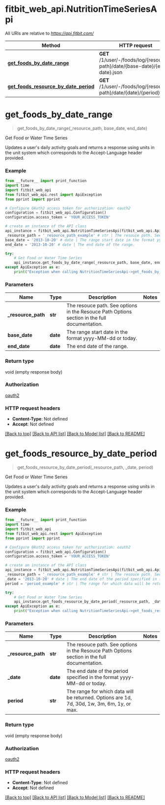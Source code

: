 # fitbit_web_api.NutritionTimeSeriesApi

All URIs are relative to *https://api.fitbit.com/*

| Method                                                                                               | HTTP request                                                                 | Description                   |
| ---------------------------------------------------------------------------------------------------- | ---------------------------------------------------------------------------- | ----------------------------- |
| [**get_foods_by_date_range**](NutritionTimeSeriesApi.md#get_foods_by_date_range)                     | **GET** /1/user/-/foods/log/{resource-path}/date/{base-date}/{end-date}.json | Get Food or Water Time Series |
| [**get_foods_resource_by_date_period**](NutritionTimeSeriesApi.md#get_foods_resource_by_date_period) | **GET** /1/user/-/foods/log/{resource-path}/date/{date}/{period}.json        | Get Food or Water Time Series |

# **get_foods_by_date_range**

> get_foods_by_date_range(\_resource_path, base_date, end_date)

Get Food or Water Time Series

Updates a user's daily activity goals and returns a response using units in the unit system which corresponds to the Accept-Language header provided.

### Example

```python
from __future__ import print_function
import time
import fitbit_web_api
from fitbit_web_api.rest import ApiException
from pprint import pprint

# Configure OAuth2 access token for authorization: oauth2
configuration = fitbit_web_api.Configuration()
configuration.access_token = 'YOUR_ACCESS_TOKEN'

# create an instance of the API class
api_instance = fitbit_web_api.NutritionTimeSeriesApi(fitbit_web_api.ApiClient(configuration))
_resource_path = '_resource_path_example' # str | The resouce path. See options in the Resouce Path Options section in the full documentation.
base_date = '2013-10-20' # date | The range start date in the format yyyy-MM-dd or today.
end_date = '2013-10-20' # date | The end date of the range.

try:
    # Get Food or Water Time Series
    api_instance.get_foods_by_date_range(_resource_path, base_date, end_date)
except ApiException as e:
    print("Exception when calling NutritionTimeSeriesApi->get_foods_by_date_range: %s\n" % e)
```

### Parameters

| Name                | Type     | Description                                                                                  | Notes |
| ------------------- | -------- | -------------------------------------------------------------------------------------------- | ----- |
| **\_resource_path** | **str**  | The resouce path. See options in the Resouce Path Options section in the full documentation. |
| **base_date**       | **date** | The range start date in the format yyyy-MM-dd or today.                                      |
| **end_date**        | **date** | The end date of the range.                                                                   |

### Return type

void (empty response body)

### Authorization

[oauth2](../README.md#oauth2)

### HTTP request headers

- **Content-Type**: Not defined
- **Accept**: Not defined

[[Back to top]](#) [[Back to API list]](../README.md#documentation-for-api-endpoints) [[Back to Model list]](../README.md#documentation-for-models) [[Back to README]](../README.md)

# **get_foods_resource_by_date_period**

> get_foods_resource_by_date_period(\_resource_path, \_date, period)

Get Food or Water Time Series

Updates a user's daily activity goals and returns a response using units in the unit system which corresponds to the Accept-Language header provided.

### Example

```python
from __future__ import print_function
import time
import fitbit_web_api
from fitbit_web_api.rest import ApiException
from pprint import pprint

# Configure OAuth2 access token for authorization: oauth2
configuration = fitbit_web_api.Configuration()
configuration.access_token = 'YOUR_ACCESS_TOKEN'

# create an instance of the API class
api_instance = fitbit_web_api.NutritionTimeSeriesApi(fitbit_web_api.ApiClient(configuration))
_resource_path = '_resource_path_example' # str | The resouce path. See options in the Resouce Path Options section in the full documentation.
_date = '2013-10-20' # date | The end date of the period specified in the format yyyy-MM-dd or today.
period = 'period_example' # str | The range for which data will be returned. Options are 1d, 7d, 30d, 1w, 3m, 6m, 1y, or max.

try:
    # Get Food or Water Time Series
    api_instance.get_foods_resource_by_date_period(_resource_path, _date, period)
except ApiException as e:
    print("Exception when calling NutritionTimeSeriesApi->get_foods_resource_by_date_period: %s\n" % e)
```

### Parameters

| Name                | Type     | Description                                                                                  | Notes |
| ------------------- | -------- | -------------------------------------------------------------------------------------------- | ----- |
| **\_resource_path** | **str**  | The resouce path. See options in the Resouce Path Options section in the full documentation. |
| **\_date**          | **date** | The end date of the period specified in the format yyyy-MM-dd or today.                      |
| **period**          | **str**  | The range for which data will be returned. Options are 1d, 7d, 30d, 1w, 3m, 6m, 1y, or max.  |

### Return type

void (empty response body)

### Authorization

[oauth2](../README.md#oauth2)

### HTTP request headers

- **Content-Type**: Not defined
- **Accept**: Not defined

[[Back to top]](#) [[Back to API list]](../README.md#documentation-for-api-endpoints) [[Back to Model list]](../README.md#documentation-for-models) [[Back to README]](../README.md)
